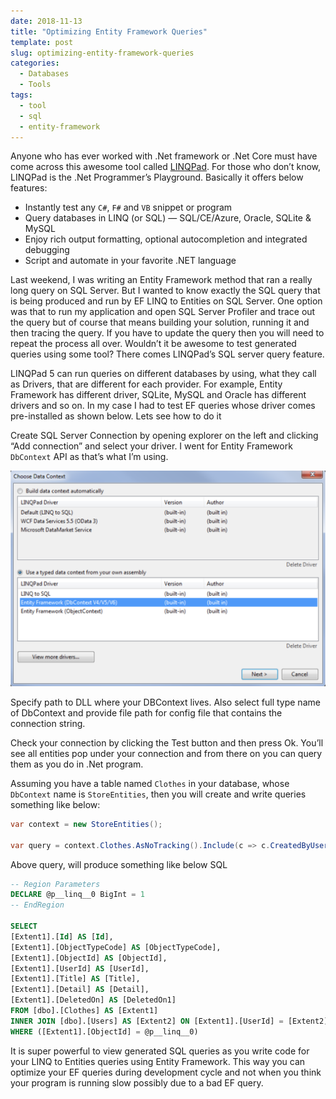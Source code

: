 ```yaml
---
date: 2018-11-13
title: "Optimizing Entity Framework Queries"
template: post
slug: optimizing-entity-framework-queries
categories:
  - Databases
  - Tools
tags:
  - tool
  - sql
  - entity-framework
---
```


Anyone who has ever worked with .Net framework or .Net Core must have come across this awesome tool called [LINQPad](https://www.linqpad.net/). For those who don’t know, LINQPad is the .Net Programmer’s Playground. Basically it offers below features:

- Instantly test any `C#`, `F#` and `VB` snippet or program
- Query databases in LINQ (or SQL) — SQL/CE/Azure, Oracle, SQLite & MySQL
- Enjoy rich output formatting, optional autocompletion and integrated debugging
- Script and automate in your favorite .NET language

Last weekend, I was writing an Entity Framework method that ran a really long query on SQL Server. But I wanted to know exactly the SQL query that is being produced and run by EF LINQ to Entities on SQL Server. One option was that to run my application and open SQL Server Profiler and trace out the query but of course that means building your solution, running it and then tracing the query. If you have to update the query then you will need to repeat the process all over. Wouldn’t it be awesome to test generated queries using some tool? There comes LINQPad’s SQL server query feature.

LINQPad 5 can run queries on different databases by using, what they call as Drivers, that are different for each provider. For example, Entity Framework has different driver, SQLite, MySQL and Oracle has different drivers and so on. In my case I had to test EF queries whose driver comes pre-installed as shown below. Lets see how to do it

Create SQL Server Connection by opening explorer on the left and clicking “Add connection” and select your driver. I went for Entity Framework `DbContext` API as that’s what I’m using.

![](../images/optimizing-ef.png)

Specify path to DLL where your DBContext lives. Also select full type name of DbContext and provide file path for config file that contains the connection string.

Check your connection by clicking the Test button and then press Ok. You’ll see all entities pop under your connection and from there on you can query them as you do in .Net program.

Assuming you have a table named `Clothes` in your database, whose `DbContext` name is `StoreEntities`, then you will create and write queries something like below:

```csharp
var context = new StoreEntities();

var query = context.Clothes.AsNoTracking().Include(c => c.CreatedByUser).Where(c=>c.ObjectTypeCode == 1).ToList();
```

Above query, will produce something like below SQL

```sql
-- Region Parameters
DECLARE @p__linq__0 BigInt = 1
-- EndRegion

SELECT
[Extent1].[Id] AS [Id],
[Extent1].[ObjectTypeCode] AS [ObjectTypeCode],
[Extent1].[ObjectId] AS [ObjectId],
[Extent1].[UserId] AS [UserId],
[Extent1].[Title] AS [Title],
[Extent1].[Detail] AS [Detail],
[Extent1].[DeletedOn] AS [DeletedOn1]
FROM [dbo].[Clothes] AS [Extent1]
INNER JOIN [dbo].[Users] AS [Extent2] ON [Extent1].[UserId] = [Extent2].[Id]
WHERE ([Extent1].[ObjectId] = @p__linq__0)
```

It is super powerful to view generated SQL queries as you write code for your LINQ to Entities queries using Entity Framework. This way you can optimize your EF queries during development cycle and not when you think your program is running slow possibly due to a bad EF query.

